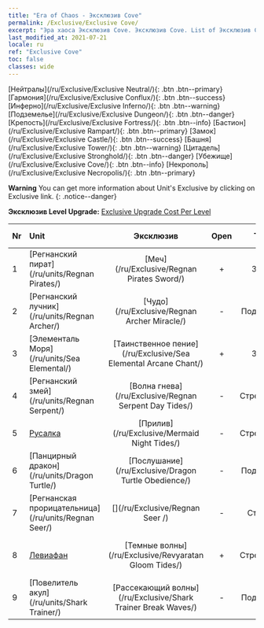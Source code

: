 ```yaml
---
title: "Era of Chaos - Эксклюзив Cove"
permalink: /Exclusive/Exclusive Cove/
excerpt: "Эра хаоса Эксклюзив Cove. Эксклюзив Cove. List of Эксклюзив Cove in Era of Chaos"
last_modified_at: 2021-07-21
locale: ru
ref: "Exclusive Cove"
toc: false
classes: wide
---
```

 [Нейтралы](/ru/Exclusive/Exclusive Neutral/){: .btn .btn--primary} [Гармония](/ru/Exclusive/Exclusive Conflux/){: .btn .btn--success} [Инферно](/ru/Exclusive/Exclusive Inferno/){: .btn .btn--warning} [Подземелье](/ru/Exclusive/Exclusive Dungeon/){: .btn .btn--danger} [Крепость](/ru/Exclusive/Exclusive Fortress/){: .btn .btn--info} [Бастион](/ru/Exclusive/Exclusive Rampart/){: .btn .btn--primary} [Замок](/ru/Exclusive/Exclusive Castle/){: .btn .btn--success} [Башня](/ru/Exclusive/Exclusive Tower/){: .btn .btn--warning} [Цитадель](/ru/Exclusive/Exclusive Stronghold/){: .btn .btn--danger} [Убежище](/ru/Exclusive/Exclusive Cove/){: .btn .btn--info} [Некрополь](/ru/Exclusive/Exclusive Necropolis/){: .btn .btn--primary} 

**Warning** You can get more information about Unit's Exclusive by clicking on Exclusive link. 
{: .notice--danger}

 **Эксклюзив Level Upgrade:** [Exclusive Upgrade Cost Per Level](/Exclusive/ExclusiveUpgradeCostPerLevel/)

  | Nr |         Unit        | Эксклюзив | Open  |    Type   |  Item to Rank UP      |  Облик   |
  |:---|:--------------------|:-------------:|:-----:|:---------:|:---------------------:|:-------:|
  | 1  | [Регнанский пират](/ru/units/Regnan Pirates/) | [Меч](/ru/Exclusive/Regnan Pirates Sword/) | + | Заряд | [Жетон меча](/ItemsRU/con_912/) | - |
  | 2  | [Регнанский лучник](/ru/units/Regnan Archer/) | [Чудо](/ru/Exclusive/Regnan Archer Miracle/) | - | Поддержка | - | - |
  | 3  | [Элементаль Моря](/ru/units/Sea Elemental/) | [Таинственное пение](/ru/Exclusive/Sea Elemental Arcane Chant/) | + | Заряд | [Жетон таинственного пения](/ItemsRU/con_915/) | - |
  | 4  | [Регнанский змей](/ru/units/Regnan Serpent/) | [Волна гнева](/ru/Exclusive/Regnan Serpent Day Tides/) | - | Стрелковый | [Жетон Волны гнева](/ItemsRU/con_1003/) | [Особый облик: Волна гнева](/ItemsRU/con_671/) |
  | 5  | [Русалка](/ru/units/Mermaid/) | [Прилив](/ru/Exclusive/Mermaid Night Tides/) | - | Стрелковый | [Жетон Прилива](/ItemsRU/con_1004/) | [Особый облик: Прилив](/ItemsRU/con_672/) |
  | 6  | [Панцирный дракон](/ru/units/Dragon Turtle/) | [Послушание](/ru/Exclusive/Dragon Turtle Obedience/) | - | Поддержка | [Жетон Послушания](/ItemsRU/con_1005/) | [Особый облик: Послушание](/ItemsRU/con_673/) |
  | 7  | [Регнанская прорицательница](/ru/units/Regnan Seer/) | [](/ru/Exclusive/Regnan Seer /) | - | Столица | [Знамя Морского города](/ItemsRU/con_1006/) | [Tool_2990709](/ItemsRU/con_674/) |
  | 8  | [Левиафан](/ru/units/Revyaratan/) | [Темные волны](/ru/Exclusive/Revyaratan Gloom Tides/) | + | Стрелковый | [Жетон Темных волн](/ru/Items/con_2224/) | [Особый облик: Темные волны](/ru/Items/con_2222/) |
  | 9  | [Повелитель акул](/ru/units/Shark Trainer/) | [Рассекающий волны](/ru/Exclusive/Shark Trainer Break Waves/) | - | Поддержка | [Жетон Рассекающего волны](/ru/Items/con_2225/) | [Особый облик: Рассекающий волны](/ru/Items/con_2223/) |
